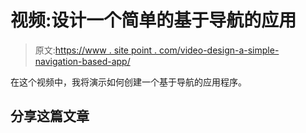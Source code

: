 # 视频:设计一个简单的基于导航的应用

> 原文:[https://www . site point . com/video-design-a-simple-navigation-based-app/](https://www.sitepoint.com/video-designing-a-simple-navigation-based-app/)

在这个视频中，我将演示如何创建一个基于导航的应用程序。

## 分享这篇文章
